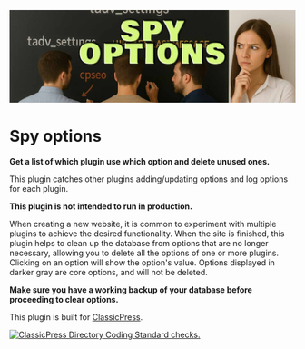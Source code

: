 ![Spy options banner](images/banner-1544x500.jpg "Spy options")

# Spy options

**Get a list of which plugin use which option and delete unused ones.**

This plugin catches other plugins adding/updating options and log options for each plugin.

**This plugin is not intended to run in production.**

When creating a new website, it is common to experiment with multiple plugins to achieve the desired functionality.
When the site is finished, this plugin helps to clean up the database from options that are no longer necessary, allowing you to delete all the options of one or more plugins.
Clicking on an option will show the option's value.
Options displayed in darker gray are core options, and will not be deleted.

**Make sure you have a working backup of your database before proceeding to clear options.**

This plugin is built for [ClassicPress](https://www.classicpress.net/).

[![ClassicPress Directory Coding Standard checks.](https://github.com/xxsimoxx/spy-options/actions/workflows/cpcs.yml/badge.svg)](https://github.com/xxsimoxx/spy-options/actions/workflows/cpcs.yml)
